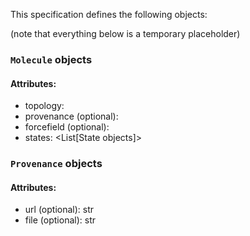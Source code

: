 This specification defines the following objects:

(note that everything below is a temporary placeholder)

### `Molecule` objects
#### Attributes:
 - topology: <Topology object>
 - provenance (optional): <Provenance object>
 - forcefield (optional): <Forcefield object>
 - states: <List[State objects]>
 
### `Provenance` objects
#### Attributes:
  - url (optional): str
  - file (optional): str
